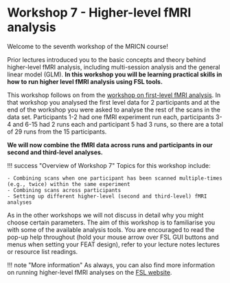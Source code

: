 # Workshop 7 - Higher-level fMRI analysis

Welcome to the seventh workshop of the MRICN course! 

Prior lectures introduced you to the basic concepts and theory behind higher-level fMRI analysis, including multi-session analysis and the general linear model (GLM). <b>In this workshop you will be learning practical skills in how to run higher level fMRI analysis using FSL tools.</b>

This workshop follows on from the [workshop on first-level fMRI analysis](https://chbh-opensource.github.io/mri-on-bear-edu/workshop5/workshop5-intro/). In that workshop you analysed the first level data for 2 participants and at the end of the workshop you were asked to analyse the rest of the scans in the data set. Participants 1-2 had one fMRI experiment run each, participants 3-4 and 6-15 had 2 runs each and participant 5 had 3 runs, so there are a total of 29 runs from the 15 participants.

<b>We will now combine the fMRI data across runs and participants in our second and third-level analyses.</b>

!!! success "Overview of Workshop 7"
    Topics for this workshop include:

    - Combining scans when one participant has been scanned multiple-times (e.g., twice) within the same experiment
    - Combining scans across participants
    - Setting up different higher-level (second and third-level) fMRI analyses

As in the other workshops we will not discuss in detail why you might choose certain parameters. The aim of this workshop is to familiarise you with some of the available analysis tools. 
You are encouraged to read the pop-up help throughout (hold your mouse arrow over FSL GUI buttons and menus when setting your FEAT design), refer to your lecture notes lectures or resource list readings.

!!! note "More information"
    As always, you can also find more information on running higher-level fMRI analyses on the [FSL website](https://fsl.fmrib.ox.ac.uk/fsl/docs/#/).